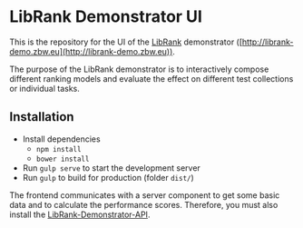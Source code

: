 # LibRank Demonstrator UI

This is the repository for the UI of the [LibRank](http://librank.info) demonstrator ([http://librank-demo.zbw.eu](http://librank-demo.zbw.eu)).

The purpose of the LibRank demonstrator is to interactively compose different ranking models and evaluate the effect on different test collections or individual tasks.

## Installation

* Install dependencies
  * `npm install`
  * `bower install`
* Run `gulp serve` to start the development server
* Run `gulp` to build for production (folder `dist/`)
 
The frontend communicates with a server component to get some basic data and to calculate the performance scores. Therefore, you must also install the [LibRank-Demonstrator-API](https://github/LibRank-Project/LibRank-Demonstrator-API).


